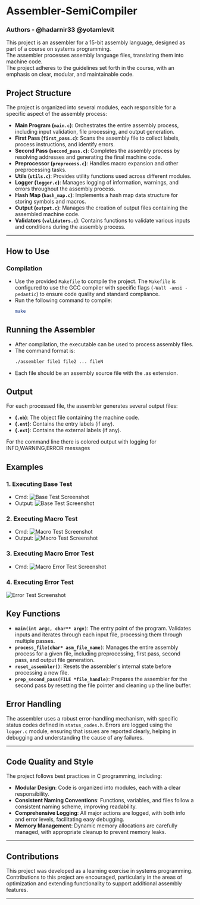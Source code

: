 # Assembler-SemiCompiler

### Authors - @hadarnir33 @yotamlevit

This project is an assembler for a 15-bit assembly language, designed as part of a course on systems programming.
<br>
The assembler processes assembly language files, translating them into machine code.
<br>
The project adheres to the guidelines set forth in the course, with an emphasis on clear, modular, and maintainable code.


## Project Structure

The project is organized into several modules, each responsible for a specific aspect of the assembly process:

- **Main Program (`main.c`)**: Orchestrates the entire assembly process, including input validation, file processing, and output generation.
- **First Pass (`first_pass.c`)**: Scans the assembly file to collect labels, process instructions, and identify errors.
- **Second Pass (`second_pass.c`)**: Completes the assembly process by resolving addresses and generating the final machine code.
- **Preprocessor (`preprocess.c`)**: Handles macro expansion and other preprocessing tasks.
- **Utils (`utils.c`)**: Provides utility functions used across different modules.
- **Logger (`logger.c`)**: Manages logging of information, warnings, and errors throughout the assembly process.
- **Hash Map (`hash_map.c`)**: Implements a hash map data structure for storing symbols and macros.
- **Output (`output.c`)**: Manages the creation of output files containing the assembled machine code.
- **Validators (`validators.c`)**: Contains functions to validate various inputs and conditions during the assembly process.

---

## How to Use

### Compilation

- Use the provided `Makefile` to compile the project. The `Makefile` is configured to use the GCC compiler with specific flags (`-Wall -ansi -pedantic`) to ensure code quality and standard compliance.
- Run the following command to compile:
  ```bash
  make
  ```

## Running the Assembler

- After compilation, the executable can be used to process assembly files.
- The command format is:
  ```bash
  ./assembler file1 file2 ... fileN
    ```
- Each file should be an assembly source file with the .as extension.


## Output
For each processed file, the assembler generates several output files:
- **(`.ob`)**: The object file containing the machine code.
- **(`.ent`)**: Contains the entry labels (if any).
- **(`.ext`)**: Contains the external labels (if any).

For the command line there is colored output with logging for INFO,WARNING,ERROR messages

## Examples
### 1. Executing Base Test
* Cmd:
![Base Test Screenshot](execution_pics/booklet_script_logs.png)
* Output:
  ![Base Test Screenshot](execution_pics/booklet_script_output_file.png)

### 2. Executing Macro Test
* Cmd:
![Macro Test Screenshot](execution_pics/macro_script_logs.png)
* Output:
 ![Macro Test Screenshot](execution_pics/macro_script_output_file.png)

### 3. Executing Macro Error Test
* Cmd:
![Macro Error Test Screenshot](execution_pics/macro_errors_logs.png)

### 4. Executing Error Test
![Error Test Screenshot](execution_pics/errors_script_logs.png)

## Key Functions

- **`main(int argc, char** argv)`**: The entry point of the program. Validates inputs and iterates through each input file, processing them through multiple passes.
- **`process_file(char* asm_file_name)`**: Manages the entire assembly process for a given file, including preprocessing, first pass, second pass, and output file generation.
- **`reset_assembler()`**: Resets the assembler's internal state before processing a new file.
- **`prep_second_pass(FILE *file_handle)`**: Prepares the assembler for the second pass by resetting the file pointer and cleaning up the line buffer.



## Error Handling

The assembler uses a robust error-handling mechanism, with specific status codes defined in `status_codes.h`. Errors are logged using the `logger.c` module, ensuring that issues are reported clearly, helping in debugging and understanding the cause of any failures.

---

## Code Quality and Style

The project follows best practices in C programming, including:

- **Modular Design**: Code is organized into modules, each with a clear responsibility.
- **Consistent Naming Conventions**: Functions, variables, and files follow a consistent naming scheme, improving readability.
- **Comprehensive Logging**: All major actions are logged, with both info and error levels, facilitating easy debugging.
- **Memory Management**: Dynamic memory allocations are carefully managed, with appropriate cleanup to prevent memory leaks.

---

## Contributions

This project was developed as a learning exercise in systems programming. Contributions to this project are encouraged, particularly in the areas of optimization and extending functionality to support additional assembly features.

---
